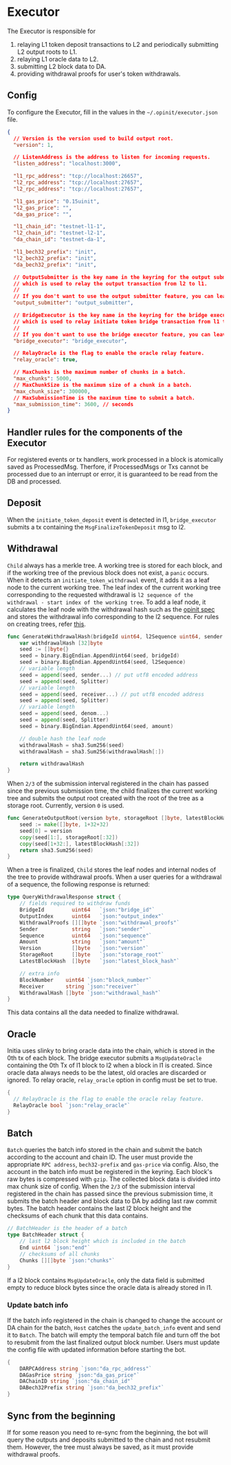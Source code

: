 # Executor

The Executor is responsible for 
1. relaying L1 token deposit transactions to L2 and periodically submitting L2 output roots to L1.
2. relaying L1 oracle data to L2.
3. submitting L2 block data to DA. 
4. providing withdrawal proofs for user's token withdrawals.

## Config

To configure the Executor, fill in the values in the `~/.opinit/executor.json` file.

```json
{
  // Version is the version used to build output root.
  "version": 1,

  // ListenAddress is the address to listen for incoming requests.
  "listen_address": "localhost:3000",

  "l1_rpc_address": "tcp://localhost:26657",
  "l2_rpc_address": "tcp://localhost:27657",
  "l2_rpc_address": "tcp://localhost:27657",

  "l1_gas_price": "0.15uinit",
  "l2_gas_price": "",
  "da_gas_price": "",

  "l1_chain_id": "testnet-l1-1",
  "l2_chain_id": "testnet-l2-1",
  "da_chain_id": "testnet-da-1",

  "l1_bech32_prefix": "init",
  "l2_bech32_prefix": "init",
  "da_bech32_prefix": "init",

  // OutputSubmitter is the key name in the keyring for the output submitter,
  // which is used to relay the output transaction from l2 to l1.
  //
  // If you don't want to use the output submitter feature, you can leave it empty.
  "output_submitter": "output_submitter",

  // BridgeExecutor is the key name in the keyring for the bridge executor,
  // which is used to relay initiate token bridge transaction from l1 to l2.
  //
  // If you don't want to use the bridge executor feature, you can leave it empty.
  "bridge_executor": "bridge_executor",

  // RelayOracle is the flag to enable the oracle relay feature.
  "relay_oracle": true,

  // MaxChunks is the maximum number of chunks in a batch.
  "max_chunks": 5000,
  // MaxChunkSize is the maximum size of a chunk in a batch.
  "max_chunk_size": 300000,
  // MaxSubmissionTime is the maximum time to submit a batch.
  "max_submission_time": 3600, // seconds
}
```

## Handler rules for the components of the Executor
For registered events or tx handlers, work processed in a block is atomically saved as ProcessedMsg. Therfore, if ProcessedMsgs or Txs cannot be processed due to an interrupt or error, it is guaranteed to be read from the DB and processed.

## Deposit
When the `initiate_token_deposit` event is detected in l1, `bridge_executor` submits a tx containing the `MsgFinalizeTokenDeposit` msg to l2. 

## Withdrawal
`Child` always has a merkle tree. A working tree is stored for each block, and if the working tree of the previous block does not exist, a `panic` occurs. When it detects an `initiate_token_withdrawal` event, it adds it as a leaf node to the current working tree. The leaf index of the current working tree corresponding to the requested withdrawal is `l2 sequence of the withdrawal - start index of the working tree`. To add a leaf node, it calculates the leaf node with the withdrawal hash such as the [opinit spec](https://github.com/initia-labs/OPinit/blob/main/x/ophost/types/output.go#L30) and stores the withdrawal info corresponding to the l2 sequence. For rules on creating trees, refer [this](../merkle).
```go
func GenerateWithdrawalHash(bridgeId uint64, l2Sequence uint64, sender string, receiver string, denom string, amount uint64) [32]byte {
	var withdrawalHash [32]byte
	seed := []byte{}
	seed = binary.BigEndian.AppendUint64(seed, bridgeId)
	seed = binary.BigEndian.AppendUint64(seed, l2Sequence)
	// variable length
	seed = append(seed, sender...) // put utf8 encoded address
	seed = append(seed, Splitter)
	// variable length
	seed = append(seed, receiver...) // put utf8 encoded address
	seed = append(seed, Splitter)
	// variable length
	seed = append(seed, denom...)
	seed = append(seed, Splitter)
	seed = binary.BigEndian.AppendUint64(seed, amount)

	// double hash the leaf node
	withdrawalHash = sha3.Sum256(seed)
	withdrawalHash = sha3.Sum256(withdrawalHash[:])

	return withdrawalHash
}
```
When `2/3` of the submission interval registered in the chain has passed since the previous submission time, the child finalizes the current working tree and submits the output root created with the root of the tree as a storage root. Currently, version `0` is used.
```go 
func GenerateOutputRoot(version byte, storageRoot []byte, latestBlockHash []byte) [32]byte {
	seed := make([]byte, 1+32+32)
	seed[0] = version
	copy(seed[1:], storageRoot[:32])
	copy(seed[1+32:], latestBlockHash[:32])
	return sha3.Sum256(seed)
}
```
When a tree is finalized, `Child` stores the leaf nodes and internal nodes of the tree to provide withdrawal proofs. When a user queries for a withdrawal of a sequence, the following response is returned:
```go
type QueryWithdrawalResponse struct {
	// fields required to withdraw funds
	BridgeId         uint64   `json:"bridge_id"`
	OutputIndex      uint64   `json:"output_index"`
	WithdrawalProofs [][]byte `json:"withdrawal_proofs"`
	Sender           string   `json:"sender"`
	Sequence         uint64   `json:"sequence"`
	Amount           string   `json:"amount"`
	Version          []byte   `json:"version"`
	StorageRoot      []byte   `json:"storage_root"`
	LatestBlockHash  []byte   `json:"latest_block_hash"`

	// extra info
	BlockNumber    uint64 `json:"block_number"`
	Receiver       string `json:"receiver"`
	WithdrawalHash []byte `json:"withdrawal_hash"`
}
```
This data contains all the data needed to finalize withdrawal.

## Oracle
Initia uses slinky to bring oracle data into the chain, which is stored in the 0th tx of each block. The bridge executor submits a `MsgUpdateOracle` containing the 0th Tx of l1 block to l2 when a block in l1 is created. Since oracle data always needs to be the latest, old oracles are discarded or ignored. To relay oracle, `relay_oracle` option in config must be set to true.
```go
{
  // RelayOracle is the flag to enable the oracle relay feature.
  RelayOracle bool `json:"relay_oracle"`
}
```

## Batch
`Batch` queries the batch info stored in the chain and submit the batch according to the account and chain ID. The user must provide the appropriate `RPC address`, `bech32-prefix` and `gas-price` via config. Also, the account in the batch info must be registered in the keyring. Each block's raw bytes is compressed with `gzip`. The collected block data is divided into max chunk size of config. When the `2/3` of the submission interval registered in the chain has passed since the previous submission time, it submits the batch header and block data to DA by adding last raw commit bytes. The batch header contains the last l2 block height and the checksums of each chunk that this data contains.
```go
// BatchHeader is the header of a batch
type BatchHeader struct {
	// last l2 block height which is included in the batch
	End uint64 `json:"end"`
	// checksums of all chunks
	Chunks [][]byte `json:"chunks"`
}
```
If a l2 block contains `MsgUpdateOracle`, only the data field is submitted empty to reduce block bytes since the oracle data is already stored in l1. 

### Update batch info
If the batch info registered in the chain is changed to change the account or DA chain for the batch, `Host` catches the `update_batch_info` event and send it to `Batch`. The batch will empty the temporal batch file and turn off the bot to resubmit from the last finalized output block number. Users must update the config file with updated information before starting the bot.

```go
{
	DARPCAddress string `json:"da_rpc_address"`
	DAGasPrice string `json:"da_gas_price"`
	DAChainID string `json:"da_chain_id"`
	DABech32Prefix string `json:"da_bech32_prefix"`
}
```
## Sync from the beginning
If for some reason you need to re-sync from the beginning, the bot will query the outputs and deposits submitted to the chain and not resubmit them. However, the tree must always be saved, as it must provide withdrawal proofs.